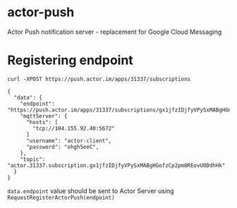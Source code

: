 # actor-push
Actor Push notification server - replacement for Google Cloud Messaging

# Registering endpoint

```
curl -XPOST https://push.actor.im/apps/31337/subscriptions

{
  "data": {
    "endpoint": "https://push.actor.im/apps/31337/subscriptions/gx1jfzIDjfyVPySxMABgHGofzCp2pm0REovU0DdhHk",
    "mqttServer": {
      "hosts": [
        "tcp://104.155.92.40:5672"
      ]
      "username": "actor-client",
      "password": "ohgh5eeC",
    },
    "topic": "actor.31337.subscription.gx1jfzIDjfyVPySxMABgHGofzCp2pm0REovU0DdhHk"
  }
}
```

`data.endpoint` value should be sent to Actor Server using `RequestRegisterActorPush(endpoint)`
